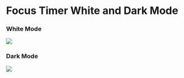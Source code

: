 <h1>Focus Timer White and Dark Mode</h1>

<h3>White Mode</h3>
<img src="https://i.postimg.cc/jj69QFzW/White-Mode.png"/>

<h3>Dark Mode</h3>
<img src="https://i.postimg.cc/xjpZRHbP/Dark-Mode.png"/> 
